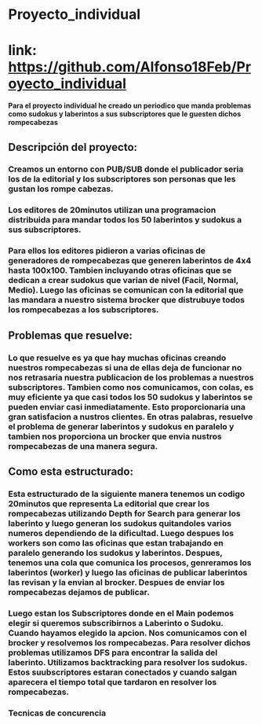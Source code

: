 # Proyecto_individual
# link: https://github.com/Alfonso18Feb/Proyecto_individual
**Para el proyecto individual he creado un periodico que manda problemas como sudokus y laberintos a sus subscriptores que le guesten dichos rompecabezas**
## Descripción del proyecto:
### Creamos un entorno con PUB/SUB donde el publicador seria los de la editorial y los subscriptores son personas que les gustan los rompe cabezas.
### Los editores de 20minutos utilizan una programacion distribuida para mandar todos los 50 laberintos y sudokus a sus subscriptores.
### Para ellos los editores pidieron a varias oficinas de generadores de rompecabezas que generen laberintos de 4x4 hasta 100x100. Tambien incluyando otras oficinas que se dedican a crear sudokus que varian de nivel (Facil, Normal, Medio). Luego las oficinas se comunican con la editorial que las mandara a nuestro sistema brocker que distrubuye todos los rompecabezas a los subscriptores.
##  Problemas que resuelve:
### Lo que resuelve es ya que hay muchas oficinas creando nuestros rompecabezas si una de ellas deja de funcionar no nos retrasaria nuestra publicacion de los problemas a nuestros subscriptores. Tambien como nos comunicamos, con colas, es muy eficiente ya que casi todos los 50 sudokus y laberintos se pueden enviar casi inmediatamente. Esto proporcionaria una gran satisfacion a nustros clientes. En otras palabras, resuelve el problema de generar laberintos y sudokus en paralelo y tambien nos proporciona un brocker que envia nustros rompecabezas de una manera segura.
## Como esta estructurado:
### Esta estructurado de la siguiente manera tenemos un codigo 20minutos que representa La editorial que crear los rompecabezas utilizando Depth for Search para generar los laberinto y luego generan los sudokus quitandoles varios numeros dependiendo de la dificultad. Luego despues los workers son como las oficinas que estan trabajando en paralelo generando los sudokus y laberintos. Despues, tenemos una cola que comunica los procesos, genreramos los laberintos (worker) y luego las oficinas de publicar laberintos las revisan y la envian al brocker. Despues de enviar los rompecabezas dejamos de publicar.
### Luego estan los Subscriptores donde en el Main podemos elegir si queremos subscribirnos a Laberinto o Sudoku. Cuando hayamos elegido la apcion. Nos comunicamos con el brocker y resolvemos los rompecabezas. Para resolver dichos problemas utilizamos DFS para encontrar la salida del laberinto. Utilizamos backtracking para resolver los sudokus. Estos suubscriptores estaran conectados y cuando salgan aparecera el tiempo total que tardaron en resolver los rompecabezas.
### Tecnicas de concurencia

